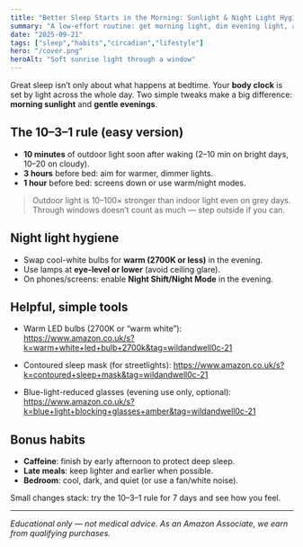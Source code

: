 ```yaml
---
title: "Better Sleep Starts in the Morning: Sunlight & Night Light Hygiene"
summary: "A low-effort routine: get morning light, dim evening light, and watch your sleep improve."
date: "2025-09-21"
tags: ["sleep","habits","circadian","lifestyle"]
hero: "/cover.png"
heroAlt: "Soft sunrise light through a window"
---
```


Great sleep isn’t only about what happens at bedtime. Your **body clock** is set by light across the whole day. Two simple tweaks make a big difference: **morning sunlight** and **gentle evenings**.

## The 10–3–1 rule (easy version)
- **10 minutes** of outdoor light soon after waking (2–10 min on bright days, 10–20 on cloudy).
- **3 hours** before bed: aim for warmer, dimmer lights.
- **1 hour** before bed: screens down or use warm/night modes.

> Outdoor light is 10–100× stronger than indoor light even on grey days. Through windows doesn’t count as much — step outside if you can.

## Night light hygiene
- Swap cool-white bulbs for **warm (2700K or less)** in the evening.
- Use lamps at **eye-level or lower** (avoid ceiling glare).
- On phones/screens: enable **Night Shift/Night Mode** in the evening.

## Helpful, simple tools
- Warm LED bulbs (2700K or “warm white”):
  https://www.amazon.co.uk/s?k=warm+white+led+bulb+2700k&tag=wildandwell0c-21

- Contoured sleep mask (for streetlights):
  https://www.amazon.co.uk/s?k=contoured+sleep+mask&tag=wildandwell0c-21

- Blue-light-reduced glasses (evening use only, optional):
  https://www.amazon.co.uk/s?k=blue+light+blocking+glasses+amber&tag=wildandwell0c-21

## Bonus habits
- **Caffeine**: finish by early afternoon to protect deep sleep.
- **Late meals**: keep lighter and earlier when possible.
- **Bedroom**: cool, dark, and quiet (or use a fan/white noise).

Small changes stack: try the 10–3–1 rule for 7 days and see how you feel.

---

*Educational only — not medical advice.*
*As an Amazon Associate, we earn from qualifying purchases.*

